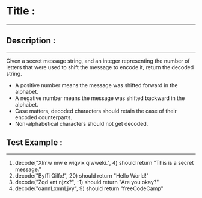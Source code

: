 # Title : 
---

## Description :
---
Given a secret message string, and an integer representing the number of letters that were used to shift the message to encode it, return the decoded string.

- A positive number means the message was shifted forward in the alphabet.
- A negative number means the message was shifted backward in the alphabet.
- Case matters, decoded characters should retain the case of their encoded counterparts.
- Non-alphabetical characters should not get decoded.
## Test Example :
---
1. decode("Xlmw mw e wigvix qiwweki.", 4) should return "This is a secret message."
2. decode("Byffi Qilfx!", 20) should return "Hello World!"
3. decode("Zqd xnt njzx?", -1) should return "Are you okay?"
4. decode("oannLxmnLjvy", 9) should return "freeCodeCamp"